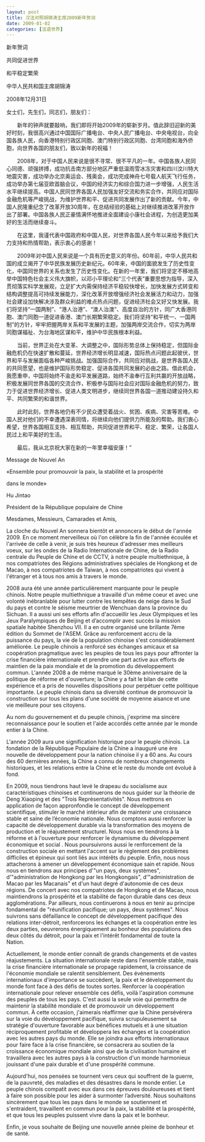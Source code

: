 ```yaml
---
layout: post
title: 汉法对照胡锦涛主席2009新年贺词
date: 2009-01-02
categories: [法语世界]  
---
```




新年贺词

共同促进世界

和平稳定繁荣

中华人民共和国主席胡锦涛

2008年12月31日

女士们，先生们，同志们，朋友们：

　　新年的钟声就要敲响，我们即将开始2009年的崭新岁月。值此辞旧迎新的美好时刻，我很高兴通过中国国际广播电台、中央人民广播电台、中央电视台，向全国各族人民，向香港特别行政区同胞、澳门特别行政区同胞、台湾同胞和海外侨胞，向世界各国的朋友们，致以新年的祝福！

　　2008年，对于中国人民来说是很不寻常、很不平凡的一年。中国各族人民同心同德、顽强拼搏，成功抗击南方部分地区严重低温雨雪冰冻灾害和四川汶川特大地震灾害，成功举办北京奥运会、残奥会，成功完成神舟七号载人航天飞行任务，成功举办第七届亚欧首脑会议，中国的经济实力和综合国力进一步增强，人民生活水平继续提高。中国人民同世界各国人民加强友好交流和务实合作，共同应对国际金融危机等严峻挑战，为维护世界和平、促进共同发展作出了新的贡献。今年，中国人民隆重纪念了改革开放30周年，在总结经验的基础上对继续推进改革开放作出了部署。中国各族人民正豪情满怀地推进全面建设小康社会进程，为创造更加美好的生活而继续奋斗。

　　在这里，我谨代表中国政府和中国人民，对世界各国人民今年以来给予我们大力支持和热情帮助，表示衷心的感谢！

　　2009年对中国人民来说是一个具有历史意义的年份。60年前，中华人民共和国的成立揭开了中华民族发展历史新纪元。60年来，中国的面貌发生了历史性变化，中国同世界的关系也发生了历史性变化。在新的一年里，我们将坚定不移地高举中国特色社会主义伟大旗帜，以邓小平理论和“三个代表”重要思想为指导，深入贯彻落实科学发展观，立足扩大内需保持经济平稳较快增长，加快发展方式转变和结构调整提高可持续发展能力，深化改革开放增强经济社会发展活力和动力，加强社会建设加快解决涉及群众利益的难点热点问题，促进经济社会又好又快发展。我们将坚持“一国两制”、“港人治港”、“澳人治澳”、高度自治的方针，同广大香港同胞、澳门同胞一道促进香港、澳门长期繁荣稳定。我们将坚持“和平统一、一国两制”的方针，牢牢把握两岸关系和平发展的主题，加强两岸交流合作，切实为两岸同胞谋福祉、为台海地区谋和平，维护中华民族根本利益。

　　当前，世界正处在大变革、大调整之中，国际形势总体上保持稳定，但国际金融危机仍在快速扩散和蔓延，世界经济增长明显减速，国际热点问题此起彼伏，世界和平与发展面临各种严峻挑战。加强国际合作，共同应对挑战，是世界各国人民的共同愿望，也是维护国际形势稳定、促进各国共同发展的必由之路。借此机会，我愿重申，中国将始终不渝走和平发展道路，始终不渝奉行互利共赢的开放战略，积极发展同世界各国的交流合作，积极参与国际社会应对国际金融危机的努力，致力于促进世界经济增长、促进人类文明进步，继续同世界各国一道推动建设持久和平、共同繁荣的和谐世界。

　　此时此刻，世界各地仍有不少民众遭受着战火、贫困、疾病、灾害等苦难。中国人民对他们的不幸遭遇深表同情，将继续向他们提供力所能及的帮助。我们衷心希望，世界各国相互支持、相互帮助，共同促进世界和平、稳定、繁荣，让各国人民过上和平美好的生活。

　　最后，我从北京祝大家在新的一年里幸福安康！”

Message de Nouvel An

«Ensemble pour promouvoir la paix, la stabilité et la prospérité

dans le monde»

Hu Jintao

Président de la République populaire de Chine

Mesdames, Messieurs, Camarades et Amis,

La cloche du Nouvel An sonnera bientôt et annoncera le début de l'année 2009. En ce moment merveilleux où l'on célèbre la fin de l'année écoulée et l'arrivée de celle à venir, je suis très heureux d'adresser mes meilleurs voeux, sur les ondes de la Radio Internationale de Chine, de la Radio centrale du Peuple de Chine et de CCTV, à notre peuple multiethnique, à nos compatriotes des Régions administratives spéciales de Hongkong et de Macao, à nos compatriotes de Taiwan, à nos compatriotes qui vivent à l'étranger et à tous nos amis à travers le monde.

2008 aura été une année particulièrement marquante pour le peuple chinois. Notre peuple multiethnique a travaillé d'un même coeur et avec une volonté inébranlable pour lutter contre les tempêtes de neige dans le Sud du pays et contre le séisme meurtrier de Wenchuan dans la province du Sichuan. Il a aussi uni ses efforts afin d'accueillir les Jeux Olympiques et les Jeux Paralympiques de Beijing et d’accomplir avec succès la mission spatiale habitée Shenzhou VII. Il a en outre organisé une brillante 7ème édition du Sommet de l'ASEM. Grâce au renforcement accru de la puissance du pays, la vie de la population chinoise s'est considérablement améliorée. Le peuple chinois a renforcé ses échanges amicaux et sa coopération pragmatique avec les peuples de tous les pays pour affronter la crise financière internationale et prendre une part active aux efforts de maintien de la paix mondiale et de la promotion du développement commun. L'année 2008 a de même marqué le 30ème anniversaire de la politique de réforme et d'ouverture; la Chine y a fait le bilan de cette expérience et a pris de nouvelles dispositions pour perpétuer cette politique importante. Le peuple chinois dans sa diversité continue de promouvoir la construction sur tous les plans d'une société de moyenne aisance et une vie meilleure pour ses citoyens.

Au nom du gouvernement et du peuple chinois, j'exprime ma sincère reconnaissance pour le soutien et l'aide accordés cette année par le monde entier à la Chine.

L'année 2009 aura une signification historique pour le peuple chinois. La fondation de la République Populaire de la Chine a inauguré une ère nouvelle de développement pour la nation chinoise il y a 60 ans. Au cours des 60 dernières années, la Chine a connu de nombreux changements historiques, et les relations entre la Chine et le reste du monde ont évolué à fond.

En 2009, nous tiendrons haut levé le drapeau du socialisme aux caractéristiques chinoises et continuerons de nous guider sur la théorie de Deng Xiaoping et des "Trois Représentativités". Nous mettrons en application de façon appronfondie le concept de développement scientifique, stimuler le marché intérieur afin de maintenir une croissance stable et saine de l’économie nationale. Nous comptons aussi renforcer la capacité de développement durable via la transformation des moyens de production et le réajustement structurel. Nous nous en tiendrons à la réforme et à l'ouverture pour renforcer le dynamisme du développement économique et social . Nous poursuivrons aussi le renforcement de la construction sociale en mettant l'accent sur le règlement des problèmes difficiles et épineux qui sont liés aux intérêts du peuple. Enfin, nous nous attacherons à amener un développement économique sain et rapide. Nous nous en tiendrons aux principes d'"un pays, deux systèmes", d'"administration de Hongkong par les Hongkongais", d'"administration de Macao par les Macanais" et d'un haut degré d'autonomie de ces deux régions. De concert avec nos compatriotes de Hongkong et de Macao, nous maintiendrons la prospérité et la stabilité de façon durable dans ces deux agglomérations. Par ailleurs, nous continuerons à nous en tenir au principe fondamental de "réunification pacifique; un pays, deux systèmes". Nous suivrons sans défaillance le concept de développement pacifique des relations inter-détroit, renforcerons les échanges et la coopération entre les deux parties, oeuvrerons énergiquement au bonheur des populations des deux côtés du détroit, pour la paix et l'intérêt fondamental de toute la Nation.

Actuellement, le monde entier connaît de grands changements et de vastes réajustements. La situation internationale reste dans l'ensemble stable, mais la crise financière internationale se propage rapidement, la croissance de l'économie mondiale se ralentit sensiblement. Des événements internationaux d'importance se succèdent, la paix et le développement du monde font face à des défis de toutes sortes. Renforcer la coopération internationale pour relever ensemble ces défis, voilà l'aspiration commune des peuples de tous les pays. C'est aussi la seule voie qui permettra de maintenir la stabilité mondiale et de promouvoir un développement commun. À cette occasion, j'aimerais réaffirmer que la Chine persévérera sur la voie du développement pacifique, suivra scrupuleusement sa stratégie d'ouverture favorable aux bénéfices mutuels et à une situation réciproquement profitable et développera les échanges et la coopération avec les autres pays du monde. Elle se joindra aux efforts internationaux pour faire face à la crise financière, se consacrera au soutien de la croissance économique mondiale ainsi que de la civilisation humaine et travaillera avec les autres pays à la construction d'un monde harmonieux jouissant d'une paix durable et d'une prospérité commune.

Aujourd'hui, nos pensées se tournent vers ceux qui souffrent de la guerre, de la pauvreté, des maladies et des désastres dans le monde entier. Le peuple chinois compatit avec eux dans ces épreuves douloureuses et tient à faire son possible pour les aider à surmonter l’adversité. Nous souhaitons sincèrement que tous les pays dans le monde se soutiennent et s'entraident, travaillent en commun pour la paix, la stabilité et la prospérité, et que tous les peuples puissent vivre dans la paix et le bonheur.

Enfin, je vous souhaite de Beijing une nouvelle année pleine de bonheur et de santé.

